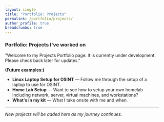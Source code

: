 ```yaml
---
layout: single
title: "Portfolio: Projects"
permalink: /portfolio/projects/
author_profile: true
breadcrumbs: true
---
```


### Portfolio: Projects I've worked on

"Welcome to my Projects Portfolio page. It is currently under development. Please check back later for updates."

**(Future examples:)**

- **Linux Laptop Setup for OSINT** — Follow me through the setup of a laptop to use for OSINT.
- **Home Lab Setup** — Want to see how to setup your own homelab including network, server, virtual machines, and workstations?
- **What's in my kit** — What I take onsite with me and when. 

---
*New projects will be added here as my journey continues.*
